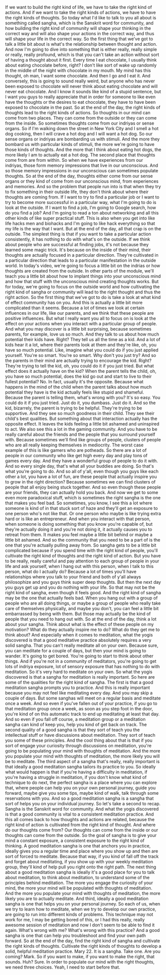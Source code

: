  If we want to build the right kind of life, we have to take the right kind of actions. And if we want to take the right kinds of actions, we have to have the right kinds of thoughts. So today what I'd like to talk to you all about is something called sangha, which is the Sanskrit word for community, and how building the right kind of community will shape your thinking in the correct way and will also shape your actions in the correct way, and thus will shape your life in the correct way. So the first thing that we've got to talk a little bit about is what's the relationship between thought and action. And now I'm going to dive into something that is either really, really simple or really, really profound, which is that you can't take an action without sort of having a thought about it first. Every time I eat chocolate, I usually think about eating chocolate before, right? I don't like sort of wake up randomly in the middle of the night with chocolate in my mouth. My mind has this thought, oh man, I want some chocolate. And then I go and I eat it. And conversely, this is going to sound really weird, but anyone who has never been exposed to chocolate will never think about eating chocolate and will never eat chocolate. And I know it sounds like kind of a stupid sentence, but I want you guys to really appreciate that in order for someone to like even have the thoughts or the desires to eat chocolate, they have to have been exposed to chocolate in the past. So at the end of the day, the right kinds of thoughts lead to the right kinds of actions. So thoughts in our mind can come from two places. They can come from the outside or they can come from the inside. So sometimes thoughts come from our indriyas or sense organs. So if I'm walking down the street in New York City and I smell a hot dog cooking, then I will crave a hot dog and I will want a hot dog. So our sense organs or indriyas are bombarding us with stimuli. And the more they bombard us with particular kinds of stimuli, the more we're going to have those kinds of thoughts. And the more that I think about eating hot dogs, the more likely I am to actually eat a hot dog. The second place that thoughts come from are from within. So when we have experiences from our indriyas, those form memory impressions that live in our unconscious. And so those memory impressions in our unconscious can sometimes populate thoughts. So at the end of the day, thoughts either come from our sense organs or they kind of come from our unconscious mind, from experiences and memories. And so the problem that people run into is that when they try to fix something in their outside life, they don't think about where their thoughts are coming from. If I want to try to find a particular job or I want to try to become more successful in a particular way, what I'm going to do is look at the outside. If I want to find a job, I'm going to Google search, how do you find a job? And I'm going to read a ton about networking and all this other kinds of like super practical stuff. This is also when you get into like life hacks men and biohacks and I'm going to like hack everything so that my life is the way that I want. But at the end of the day, all that crap is on the outside. The simplest thing is that if you want to take a particular action consistently, it has nothing to do with what's on the outside. If we think about people who are successful at finding jobs, it's not because they learned some magic trick. It's because on the inside of their mind, their thoughts are actually focused in a particular direction. They're cultivated in a particular direction that leads to a particular manifestation in the outside world. In today's video, we're going to focus a little bit on the indrias or how thoughts are created from the outside. In other parts of the module, we'll teach you a little bit about how to implant things into your unconscious mind and how that stuff with the unconscious mind creating thoughts works. But for today, we're going to focus on the outside world and how cultivating the right kind of sangha or community will lead to the right thought and thus the right action. So the first thing that we've got to do is take a look at what kind of effect community has on you. And this is actually a little bit more complicated than it seems. Because a lot of times we look at certain influences in our life, like our parents, and we think that these people are positive influences. But what I really want you all to focus on is look at the effect on your actions when you interact with a particular group of people. And what you may discover is a little bit surprising, because sometimes parents, for example, love us so much. And they talk to us about how much potential their kids have. Right? They tell us all the time as a kid. And a lot of kids hear it a lot, where their parents look at them and they're like, oh, you have so much potential. Like, imagine what you could do if you just applied yourself. You're so smart. You're so smart. Why don't you just try? And so the parents in their mind are actually trying to encourage the kid. Right? They're trying to tell the kid, oh, you could do it if you just tried. But what effect does it actually have on the kid? When the parent tells the child, oh, you have so much potential, does the kid go out and start to live to their fullest potential? No. In fact, usually it's the opposite. Because what happens in the mind of the child when the parent talks about how much potential they have is the kid actually feels like stupid and shameful. Because the parent is telling them, what's wrong with you? It's so easy. You could do it if you just tried. Just do it, you dumbass. Just do it. And so the kid, bizarrely, the parent is trying to be helpful. They're trying to be supportive. And they see so much goodness in their child. They see their child's best qualities. But something about that interaction actually has the opposite effect. It leaves the kids feeling a little bit ashamed and uninspired to act. We also see this a lot in the gaming community. And you have to be really careful about the friends and the people that you surround yourself with. Because sometimes we'll find like groups of people, clusters of people who are all really keeping themselves in mediocrity. The worst case example of this is like gamers who are potheads. So there are a lot of people in our community who like get high every day and play tons of games every day. And they have a wonderful group of people to do it with. And so every single day, that's what all your buddies are doing. So that's what you're going to do. And so all of y'all, even though you guys like each other a lot, you have a lot of fun, are these people that actually inspire you to grow in the right direction? Because sometimes we can find clusters of people that all enjoy being stuck together. And so even though these people are your friends, they can actually hold you back. And now we get to some even more paradoxical stuff, which is sometimes the right sangha is the one that makes you feel bad. So sometimes, you know, I see this a lot where someone is kind of in that stuck sort of haze and they'll get an exposure to one person who's not like that. Or one person who maybe is like trying extra hard or is like an entrepreneur. And when you interact with that person, when someone is doing something that you know you're capable of, but they're actually doing it and you're not doing it, it actually causes you to retreat from them. It makes you feel maybe a little bit behind or maybe a little bit ashamed. And so the community that you need to be a part of is the one that you're actually pulling away from. So sangha gets to be a little bit complicated because if you spend time with the right kind of people, you'll cultivate the right kind of thoughts and the right kind of action. But you have to be really, really careful and pay attention to each group of people in your life and ask yourself, when I hang out with this person, when I talk to this person, what do I actually do? Because a lot of times you'll have relationships where you talk to your friend and both of y'all always philosophize and you guys think super deep thoughts. But then the next day you guys get up and you do nothing with your life. So that may not be the right kind of sangha, even though it feels good. And the right kind of sangha may be the one that actually feels bad. When you hang out with a group of people who are all doing things, or maybe a group of people who really take care of themselves physically, and maybe you don't, you can feel a little bit embarrassed by being with them. But those may actually be the kind of people that you need to hang out with. So at the end of the day, think a lot about your sangha. Think about what is the effect of these people on my motivation? What do they actually inspire me to do? What do they get me to think about? And especially when it comes to meditation, what the yogis discovered is that a good meditative practice absolutely requires a very solid sangha. That you can't really meditate all on your own. Because sure, you can meditate for a couple of days, but then your mind is going to wander. It's going to get bored. You're going to start to think about other things. And if you're not in a community of meditators, you're going to get lots of indriya exposure, lot of sensory exposure that has nothing to do with meditation. So it's very hard to meditate on your own. So what the yogis discovered is that a sangha for meditation is really important. So here are some of the qualities for the right kind of sangha. The first is that a good meditation sangha prompts you to practice. And this is really important because you may not feel like meditating every day. And you may skip a couple of days. But some sanghas will meet on a regular basis and meditate once a week. And so even if you've fallen out of your practice, if you go to that meditation group once a week, as soon as you step foot in the door, you're kind of on this automatic track to end up meditating at least that day. And so even if you fall off course, a meditation group or a meditation sangha can kind of keep you, help you kind of get back on track. The second quality of a good sangha is that they sort of teach you the intellectual stuff or have discussions about meditation. They sort of teach you some of these principles. And the cool thing about that is that if you sort of engage your curiosity through discussions on meditation, you're going to be populating your mind with thoughts of meditation. And the more you populate your mind with thoughts of meditation, the more likely you will be to meditate. The third aspect of a sangha that's really, really important is that ideally a good meditation sangha tailors its practice to you. So ideally what would happen is that if you're having a difficulty in meditation, if you're having a struggle in meditation, if you don't know what kind of technique to do next, the perfect sangha is a place where you can explore that, where people can help you on your own personal journey, guide you forward, maybe give you some tips, maybe kind of walk, talk through some reservations with you. And so a good meditation sangha is a sangha that sort of helps you on your individual journey. So let's take a second to recap. Sangha is the Sanskrit word for community. And what the yogis discovered is that a good community is vital to a consistent meditation practice. And this all comes back to how thoughts and actions are related, because the right kind of action is cultivated from the right kind of thought. And where do our thoughts come from? Our thoughts can come from the inside or our thoughts can come from the outside. So the goal of sangha is to give your mind a constant exposure, a consistent exposure to the right kind of thinking. A good meditation sangha is one that anchors you in practice, ideally gives you a regular time and place where you show up and then are sort of forced to meditate. Because that way, if you kind of fall off the track and forget about meditating, if you show up with your weekly meditation group, they'll kind of help pull you right onto the right path. The next thing about a good meditation sangha is ideally it's a good place for you to talk about meditation, to think about meditation, to understand some of the principles behind meditation. The more you engage the curiosity of your mind, the more your mind will be populated with thoughts of meditation. And the more you populate your mind with thoughts of meditation, the more likely you are to actually meditate. And third, ideally a good meditation sangha is one that helps you on your personal journey. So each of us, when we try to learn how to meditate, when we try to develop our own practice, are going to run into different kinds of problems. This technique may not work for me, I may be getting bored of this, or I had this really, really awesome session of meditation and now I don't seem to be able to find it again. What's wrong with me? What's wrong with this practice? And a good sangha is one that can help you troubleshoot and find your own path forward. So at the end of the day, find the right kind of sangha and cultivate the right kinds of thoughts. Cultivate the right kinds of thoughts to develop a solid, helpful meditation practice. Mary 22. It is a sangha. Take one. Are you coming? Mark. So if you want to make, if you want to make the right, that sounds. Huh? Sure. In order to populate our mind with the right thoughts, we need three choices. Yeah, I need to start before that.